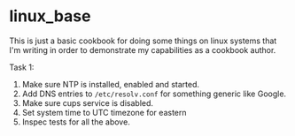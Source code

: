 # linux_base

This is just a basic cookbook for doing some things on linux systems that I'm writing in order to demonstrate my capabilities as a cookbook author.

Task 1:

1. Make sure NTP is installed, enabled and started.
2. Add DNS entries to `/etc/resolv.conf` for something generic like Google.
3. Make sure cups service is disabled.
4. Set system time to UTC timezone for eastern
5. Inspec tests for all the above.
